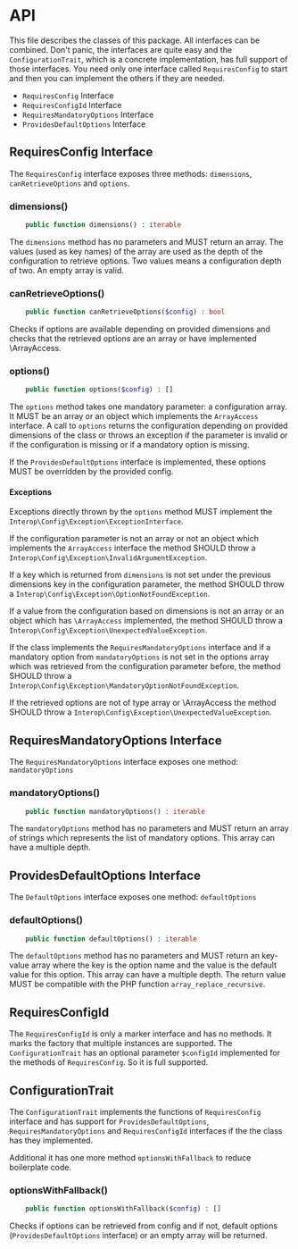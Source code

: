# API

This file describes the classes of this package. All interfaces can be combined. Don't panic, the interfaces are
quite easy and the `ConfigurationTrait`, which is a concrete implementation, has full support of those interfaces. You
need only one interface called `RequiresConfig` to start and then you can implement the others if they are needed.

* `RequiresConfig` Interface
* `RequiresConfigId` Interface
* `RequiresMandatoryOptions` Interface
* `ProvidesDefaultOptions` Interface

## RequiresConfig Interface

The `RequiresConfig` interface exposes three methods: `dimensions`, `canRetrieveOptions` and `options`.

### dimensions()
```php
    public function dimensions() : iterable
```

The `dimensions` method has no parameters and MUST return an array. The values (used as key names) of the array are used
as the depth of the configuration to retrieve options. Two values means a configuration depth of two. An empty array is
valid.

### canRetrieveOptions()
```php
    public function canRetrieveOptions($config) : bool
```
Checks if options are available depending on provided dimensions and checks that the retrieved options are an array or
have implemented \ArrayAccess.

### options()
```php
    public function options($config) : []
``` 
The `options` method takes one mandatory parameter: a configuration array. It MUST be an array or an object which implements the
`ArrayAccess` interface. A call to `options` returns the configuration depending on provided dimensions of the
class or throws an exception if the parameter is invalid or if the configuration is missing or if a mandatory option is missing.

If the `ProvidesDefaultOptions` interface is implemented, these options MUST be overridden by the provided config.

#### Exceptions
Exceptions directly thrown by the `options` method MUST implement the `Interop\Config\Exception\ExceptionInterface`.

If the configuration parameter is not an array or not an object which implements the `ArrayAccess` interface the method
SHOULD throw a `Interop\Config\Exception\InvalidArgumentException`. 
 
If a key which is returned from `dimensions` is not set under the previous dimensions key in the configuration parameter,
the method SHOULD throw a `Interop\Config\Exception\OptionNotFoundException`.

If a value from the configuration based on dimensions is not an array or an object which has `\ArrayAccess` implemented,
the method SHOULD throw a `Interop\Config\Exception\UnexpectedValueException`.

If the class implements the `RequiresMandatoryOptions` interface and if a mandatory option from `mandatoryOptions` is not set
in the options array which was retrieved from the configuration parameter before, the method SHOULD throw a
`Interop\Config\Exception\MandatoryOptionNotFoundException`.

If the retrieved options are not of type array or \ArrayAccess the method SHOULD throw a `Interop\Config\Exception\UnexpectedValueException`.

## RequiresMandatoryOptions Interface
The `RequiresMandatoryOptions` interface exposes one method: `mandatoryOptions`

### mandatoryOptions()
```php
    public function mandatoryOptions() : iterable
```
The `mandatoryOptions` method has no parameters and MUST return an array of strings which represents the list of mandatory
options. This array can have a multiple depth.

## ProvidesDefaultOptions Interface
The `DefaultOptions` interface exposes one method: `defaultOptions`

### defaultOptions()
```php
    public function defaultOptions() : iterable
```
The `defaultOptions` method has no parameters and MUST return an key-value array where the key is the option name and
the value is the default value for this option. This array can have a multiple depth.
The return value MUST be compatible with the PHP function `array_replace_recursive`.

## RequiresConfigId
The `RequiresConfigId` is only a marker interface and has no methods. It marks the factory that multiple instances are
supported. The `ConfigurationTrait` has an optional parameter `$configId` implemented for the methods of `RequiresConfig`.
So it is full supported.

## ConfigurationTrait
The `ConfigurationTrait` implements the functions of `RequiresConfig` interface and has support for
`ProvidesDefaultOptions`, `RequiresMandatoryOptions` and `RequiresConfigId` interfaces if the the class has they implemented.

Additional it has one more method `optionsWithFallback` to reduce boilerplate code.

### optionsWithFallback()
```php
    public function optionsWithFallback($config) : []
```
Checks if options can be retrieved from config and if not, default options (`ProvidesDefaultOptions` interface) or an empty array will be returned.
